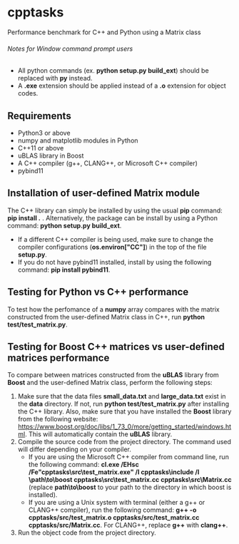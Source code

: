 # cpptasks
Performance benchmark for C++ and Python using a Matrix class

###### Notes for Window command prompt users
- All python commands (ex. **python setup.py build_ext**) should be replaced with **py** instead. 
- A **.exe** extension should be applied instead of a **.o** extension for object codes.

## Requirements
- Python3 or above
- numpy and matplotlib modules in Python
- C++11 or above
- uBLAS library in Boost
- A C++ compiler (g++, CLANG++, or Microsoft C++ compiler)
- pybind11 

## Installation of user-defined Matrix module
The C++ library can simply be installed by using the usual **pip** command: **pip install .**  .  Alternatively, the package can be install by using a Python command: **python setup.py build_ext**.
- If a different C++ compiler is being used, make sure to change the compiler configurations (**os.environ["CC"]**) in the top of the file **setup.py**.
- If you do not have pybind11 installed, install by using the following command: **pip install pybind11**.

## Testing for Python vs C++ performance
To test how the perfomance of a **numpy** array compares with the matrix constructed from the user-defined Matrix class in C++, run **python test/test_matrix.py**. 

## Testing for Boost C++ matrices vs user-defined matrices performance
To compare between matrices constructed from the **uBLAS** library from **Boost** and the user-defined Matrix class, perform the following steps:
  1. Make sure that the data files **small_data.txt** and **large_data.txt** exist in the **data** directory. If not, run **python test/test_matrix.py** after installing the C++ library. Also, make sure that you have installed the **Boost** library from the following website: https://www.boost.org/doc/libs/1_73_0/more/getting_started/windows.html. This will automatically contain the **uBLAS** library.
  2. Compile the source code from the project directory. The command used will differ depending on your compiler. 
     - If you are using the Microsoft C++ compiler from command line, run the following command: **cl.exe /EHsc /Fe"cpptasks\src\test_matrix.exe" /I cpptasks\include /I \path\to\boost cpptasks\src\test_matrix.cc cpptasks\src\Matrix.cc** (replace **path\to\boost** to your path to the directory in which boost is installed).
     - If you are using a Unix system with terminal (either a g++ or CLANG++ compiler), run the following command: **g++ -o cpptasks/src/test_matrix.o cpptasks/src/test_matrix.cc cpptasks/src/Matrix.cc**. For CLANG++, replace **g++** with **clang++**.
  3. Run the object code from the project directory.
